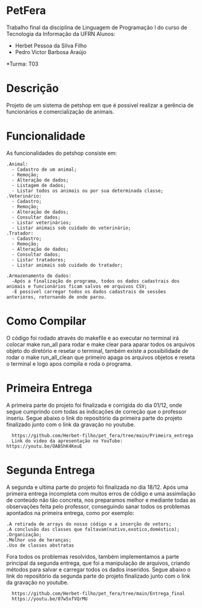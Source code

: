 # PetFera
Trabalho final da disciplina de Linguagem de Programação I do curso de Tecnologia da Informação da UFRN
Alunos:
   * Herbet Pessoa da Silva Filho
   * Pedro Victor Barbosa Araújo

*Turma: T03

# Descrição
Projeto de um sistema de petshop em que é possivel realizar a gerência de funcionários e comercialização de animais.

# Funcionalidade
As funcionalidades do petshop consiste em:

    .Animal:
      - Cadastro de um animal;
      - Remoção;
      - Alteração de dados;
      - Listagem de dados;
      - Listar todos os animais ou por sua determinada classe;
    .Veterinário:
      - Cadastro;
      - Remoção;
      - Alteração de dados;
      - Consultar dados;
      - Listar veterinários;
      - Listar animais sob cuidado do veterinário;
    .Tratador:
      - Cadastro;
      - Remoção;
      - Alteração de dados;
      - Consultar dados;
      - Listar tratadores;
      - Listar animais sob cuidado do tratador;
     
    .Armazenamento de dados:
      -Após a finalização do programa, todos os dados cadastrais dos animais e funcionários ficam salvos em arquivos CSV;
      -É possivel carregar todos os dados cadastrais de sessões anteriores, retornando de onde parou.
      
# Como Compilar

   O código foi rodado através do makefile e ao executar no terminal irá colocar make run_all para  rodar e make clear para aparar todos os arquivos objeto do diretório e resetar o terminal, também existe a possibilidade de rodar o make run_all_clean que primeiro apaga os arquivos objetos e reseta o terminal e logo apos compila e roda o programa.
      
# Primeira Entrega  
   
  A primeira parte do projeto foi finalizada e corrigida do dia 01/12, onde segue cumprindo com todas as indicações de correção que o professor inseriu. Segue abaixo o link do repositório da primeira parte do projeto finalizado junto com o link da gravação no youtube.
      
      https://github.com/Herbet-filho/pet_fera/tree/main/Primeira_entrega
      Link do video da apresentação no YouTube: https://youtu.be/OABShK4KeuE
    

# Segunda Entrega

  A segunda e ultima parte do projeto foi finalizada no dia 18/12. Após uma primeira entrega incompleta com muitos erros de código e uma assimilação de conteúdo não tão concreta, nos preparamos melhor e mediante todas as observações feita pelo professor, conseguindo sanar todos os problemas apontados na primeira entrega, como por exemplo:
    
    .A retirada de arrays do nosso código e a inserção de vetors; 
    .A conclusão das classes que faltavam(nativo,exotico,doméstico);
    .Organização;
    .Melhor uso de heranças;
    .Uso de classes abstratas
  Fora todos os problemas resolvidos, também implementamos a parte principal da segunda entrega, que foi a manipulação de arquivos, criando métodos para salvar e carregar todos os dados inseridos.
  Segue abaixo o link do repositório da segunda parte do projeto finalizado junto com o link da gravação no youtube.
      
      https://github.com/Herbet-filho/pet_fera/tree/main/Entrega_final
      https://youtu.be/07w5xfVQrMU
    
  
     
  
